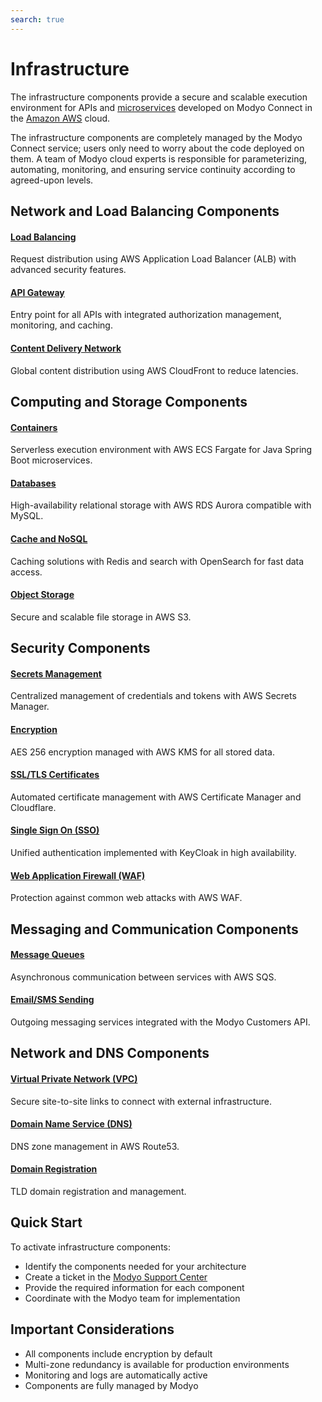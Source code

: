 ```yaml
---
search: true
---
```


# Infrastructure

The infrastructure components provide a secure and scalable execution environment for APIs and [microservices](/en/architecture/patterns/microservice.html) developed on Modyo Connect in the [Amazon AWS](https://aws.amazon.com) cloud.

The infrastructure components are completely managed by the Modyo Connect service; users only need to worry about the code deployed on them. A team of Modyo cloud experts is responsible for parameterizing, automating, monitoring, and ensuring service continuity according to agreed-upon levels.

## Network and Load Balancing Components

#### [Load Balancing](load-balancing.html)
Request distribution using AWS Application Load Balancer (ALB) with advanced security features.

#### [API Gateway](api-gateway.html)
Entry point for all APIs with integrated authorization management, monitoring, and caching.

#### [Content Delivery Network](content-delivery-network.html)
Global content distribution using AWS CloudFront to reduce latencies.

## Computing and Storage Components

#### [Containers](containers.html)
Serverless execution environment with AWS ECS Fargate for Java Spring Boot microservices.

#### [Databases](databases.html)
High-availability relational storage with AWS RDS Aurora compatible with MySQL.

#### [Cache and NoSQL](cache-nosql.html)
Caching solutions with Redis and search with OpenSearch for fast data access.

#### [Object Storage](object-storage.html)
Secure and scalable file storage in AWS S3.

## Security Components

#### [Secrets Management](secrets-management.html)
Centralized management of credentials and tokens with AWS Secrets Manager.

#### [Encryption](encryption.html)
AES 256 encryption managed with AWS KMS for all stored data.

#### [SSL/TLS Certificates](ssl-tls-certificates.html)
Automated certificate management with AWS Certificate Manager and Cloudflare.

#### [Single Sign On (SSO)](single-sign-on.html)
Unified authentication implemented with KeyCloak in high availability.

#### [Web Application Firewall (WAF)](web-application-firewall.html)
Protection against common web attacks with AWS WAF.

## Messaging and Communication Components

#### [Message Queues](message-queues.html)
Asynchronous communication between services with AWS SQS.

#### [Email/SMS Sending](email-sms.html)
Outgoing messaging services integrated with the Modyo Customers API.

## Network and DNS Components

#### [Virtual Private Network (VPC)](virtual-private-network.html)
Secure site-to-site links to connect with external infrastructure.

#### [Domain Name Service (DNS)](domain-name-service.html)
DNS zone management in AWS Route53.

#### [Domain Registration](domain-registration.html)
TLD domain registration and management.

## Quick Start

To activate infrastructure components:

- Identify the components needed for your architecture
- Create a ticket in the [Modyo Support Center](https://support.modyo.com)
- Provide the required information for each component
- Coordinate with the Modyo team for implementation

## Important Considerations

- All components include encryption by default
- Multi-zone redundancy is available for production environments
- Monitoring and logs are automatically active
- Components are fully managed by Modyo